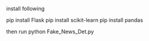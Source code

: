 install following

pip install Flask
pip install scikit-learn
pip install pandas

then run
python Fake_News_Det.py
